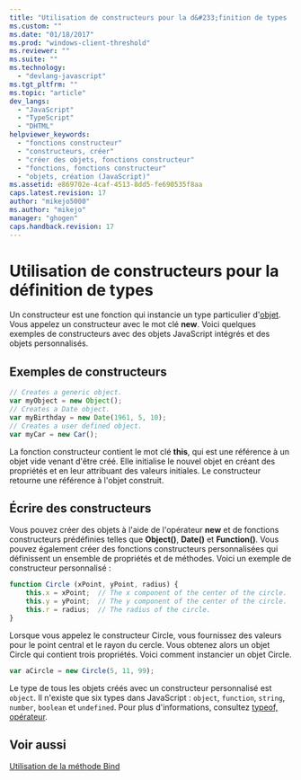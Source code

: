 ```yaml
---
title: "Utilisation de constructeurs pour la d&#233;finition de types | Microsoft Docs"
ms.custom: ""
ms.date: "01/18/2017"
ms.prod: "windows-client-threshold"
ms.reviewer: ""
ms.suite: ""
ms.technology: 
  - "devlang-javascript"
ms.tgt_pltfrm: ""
ms.topic: "article"
dev_langs: 
  - "JavaScript"
  - "TypeScript"
  - "DHTML"
helpviewer_keywords: 
  - "fonctions constructeur"
  - "constructeurs, créer"
  - "créer des objets, fonctions constructeur"
  - "fonctions, fonctions constructeur"
  - "objets, création (JavaScript)"
ms.assetid: e869702e-4caf-4513-8dd5-fe690535f8aa
caps.latest.revision: 17
author: "mikejo5000"
ms.author: "mikejo"
manager: "ghogen"
caps.handback.revision: 17
---
```

# Utilisation de constructeurs pour la d&#233;finition de types
Un constructeur est une fonction qui instancie un type particulier d'[objet](../../javascript/objects-and-arrays-javascript.md).  Vous appelez un constructeur avec le mot clé **new**.  Voici quelques exemples de constructeurs avec des objets JavaScript intégrés et des objets personnalisés.  
  
## Exemples de constructeurs  
  
```javascript  
// Creates a generic object.  
var myObject = new Object();  
// Creates a Date object.  
var myBirthday = new Date(1961, 5, 10);  
// Creates a user defined object.  
var myCar = new Car();  
```  
  
 La fonction constructeur contient le mot clé **this**, qui est une référence à un objet vide venant d'être créé.  Elle initialise le nouvel objet en créant des propriétés et en leur attribuant des valeurs initiales.  Le constructeur retourne une référence à l'objet construit.  
  
## Écrire des constructeurs  
 Vous pouvez créer des objets à l'aide de l'opérateur **new** et de fonctions constructeurs prédéfinies telles que **Object\(\)**, **Date\(\)** et **Function\(\)**.  Vous pouvez également créer des fonctions constructeurs personnalisées qui définissent un ensemble de propriétés et de méthodes.  Voici un exemple de constructeur personnalisé :  
  
```javascript  
function Circle (xPoint, yPoint, radius) {  
    this.x = xPoint;  // The x component of the center of the circle.  
    this.y = yPoint;  // The y component of the center of the circle.  
    this.r = radius;  // The radius of the circle.  
}  
```  
  
 Lorsque vous appelez le constructeur Circle, vous fournissez des valeurs pour le point central et le rayon du cercle.  Vous obtenez alors un objet Circle qui contient trois propriétés.  Voici comment instancier un objet Circle.  
  
```javascript  
var aCircle = new Circle(5, 11, 99);  
```  
  
 Le type de tous les objets créés avec un constructeur personnalisé est `object`.  Il n'existe que six types dans JavaScript : `object`, `function`, `string`, `number`, `boolean` et `undefined`.  Pour plus d'informations, consultez [typeof, opérateur](../../javascript/reference/typeof-operator-decrementjavascript.md).  
  
## Voir aussi  
 [Utilisation de la méthode Bind](../../javascript/advanced/using-the-bind-method-javascript.md)